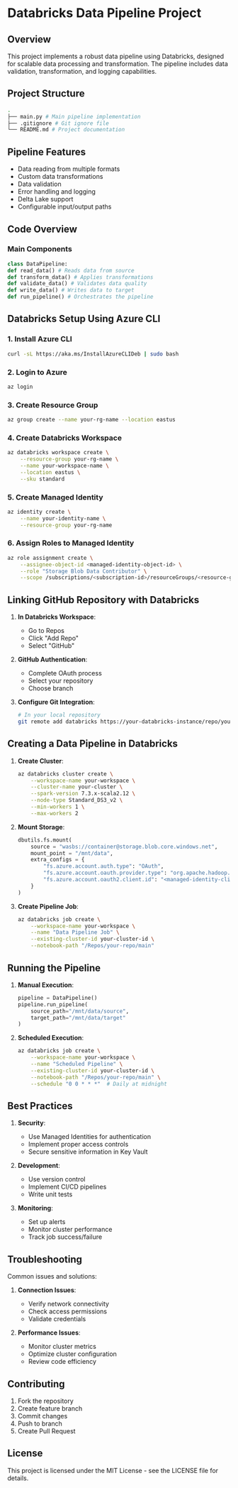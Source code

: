 # Databricks Data Pipeline Project

## Overview
This project implements a robust data pipeline using Databricks, designed for scalable data processing and transformation. The pipeline includes data validation, transformation, and logging capabilities.

## Project Structure 
```bash
.
├── main.py # Main pipeline implementation
├── .gitignore # Git ignore file
└── README.md # Project documentation
```

## Pipeline Features
- Data reading from multiple formats
- Custom data transformations
- Data validation
- Error handling and logging
- Delta Lake support
- Configurable input/output paths

## Code Overview

### Main Components 

```python
class DataPipeline:
def read_data() # Reads data from source
def transform_data() # Applies transformations
def validate_data() # Validates data quality
def write_data() # Writes data to target
def run_pipeline() # Orchestrates the pipeline
```

## Databricks Setup Using Azure CLI

### 1. Install Azure CLI
```bash
curl -sL https://aka.ms/InstallAzureCLIDeb | sudo bash
```

### 2. Login to Azure
```bash
az login
```

### 3. Create Resource Group
```bash
az group create --name your-rg-name --location eastus
```

### 4. Create Databricks Workspace
```bash
az databricks workspace create \
    --resource-group your-rg-name \
    --name your-workspace-name \
    --location eastus \
    --sku standard
```

### 5. Create Managed Identity
```bash
az identity create \
    --name your-identity-name \
    --resource-group your-rg-name
```

### 6. Assign Roles to Managed Identity
```bash
az role assignment create \
    --assignee-object-id <managed-identity-object-id> \
    --role "Storage Blob Data Contributor" \
    --scope /subscriptions/<subscription-id>/resourceGroups/<resource-group>
```

## Linking GitHub Repository with Databricks

1. **In Databricks Workspace**:
   - Go to Repos
   - Click "Add Repo"
   - Select "GitHub"

2. **GitHub Authentication**:
   - Complete OAuth process
   - Select your repository
   - Choose branch

3. **Configure Git Integration**:
   ```bash
   # In your local repository
   git remote add databricks https://your-databricks-instance/repo/your-repo
   ```

## Creating a Data Pipeline in Databricks

1. **Create Cluster**:
   ```bash
   az databricks cluster create \
       --workspace-name your-workspace \
       --cluster-name your-cluster \
       --spark-version 7.3.x-scala2.12 \
       --node-type Standard_DS3_v2 \
       --min-workers 1 \
       --max-workers 2
   ```

2. **Mount Storage**:
   ```python
   dbutils.fs.mount(
       source = "wasbs://container@storage.blob.core.windows.net",
       mount_point = "/mnt/data",
       extra_configs = {
           "fs.azure.account.auth.type": "OAuth",
           "fs.azure.account.oauth.provider.type": "org.apache.hadoop.fs.azurebfs.oauth2.ClientCredsTokenProvider",
           "fs.azure.account.oauth2.client.id": "<managed-identity-client-id>"
       }
   )
   ```

3. **Create Pipeline Job**:
   ```bash
   az databricks job create \
       --workspace-name your-workspace \
       --name "Data Pipeline Job" \
       --existing-cluster-id your-cluster-id \
       --notebook-path "/Repos/your-repo/main"
   ```

## Running the Pipeline

1. **Manual Execution**:
   ```python
   pipeline = DataPipeline()
   pipeline.run_pipeline(
       source_path="/mnt/data/source",
       target_path="/mnt/data/target"
   )
   ```

2. **Scheduled Execution**:
   ```bash
   az databricks job create \
       --workspace-name your-workspace \
       --name "Scheduled Pipeline" \
       --existing-cluster-id your-cluster-id \
       --notebook-path "/Repos/your-repo/main" \
       --schedule "0 0 * * *"  # Daily at midnight
   ```

## Best Practices

1. **Security**:
   - Use Managed Identities for authentication
   - Implement proper access controls
   - Secure sensitive information in Key Vault

2. **Development**:
   - Use version control
   - Implement CI/CD pipelines
   - Write unit tests

3. **Monitoring**:
   - Set up alerts
   - Monitor cluster performance
   - Track job success/failure

## Troubleshooting

Common issues and solutions:
1. **Connection Issues**:
   - Verify network connectivity
   - Check access permissions
   - Validate credentials

2. **Performance Issues**:
   - Monitor cluster metrics
   - Optimize cluster configuration
   - Review code efficiency

## Contributing
1. Fork the repository
2. Create feature branch
3. Commit changes
4. Push to branch
5. Create Pull Request

## License
This project is licensed under the MIT License - see the LICENSE file for details.


